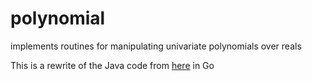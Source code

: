 # polynomial
implements routines for manipulating univariate polynomials over reals

This is a rewrite of the Java code from [here](https://www.cs.cmu.edu/~adamchik/15-121/lectures/Linked%20Lists/code/Polynomial.java) in Go
